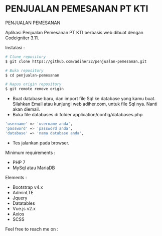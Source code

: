 # PENJUALAN PEMESANAN PT KTI
PENJUALAN PEMESANAN

Aplikasi Penjualan Pemesanan PT KTI berbasis web dibuat dengan Codeigniter 3.11.


Instalasi :
```bash
# Clone repository
$ git clone https://github.com/adiher22/penjualan-pemesanan.git

# Buka repository
$ cd penjualan-pemesanan

# Hapus origin repository
$ git remote remove origin
```
- Buat database baru, dan import file Sql ke database yang kamu buat. 
  Silahkan Email atau kunjungi web adiher.com, untuk file Sql nya. Nanti akan diemail. 
- Buka file databases di folder application/config/databases.php
```bash
'username' => 'username anda',
'password' => 'password anda',
'database' => 'nama database anda',
```
- Tes jalankan pada browser.


Minimum requirements :
- PHP 7
- MySql atau MariaDB

Elements :
- Bootstrap v4.x
- AdminLTE
- Jquery
- Datatables
- Vue.js v2.x
- Axios 
- SCSS 

Feel free to reach me on : 
